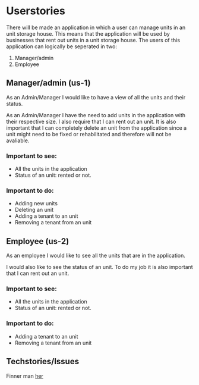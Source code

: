 # Userstories

There will be made an application in which a user can manage units in an unit storage house. This means that the application will be used by businesses  that rent out units in a unit storage house. The users of this application can logically be seperated in two: 
1. Manager/admin 
2. Employee

## Manager/admin (us-1)

As an Admin/Manager I would like to have a view of all the units and their status. 

As an Admin/Manager I have the need to add units in the application with their respective size. I also require that I can rent out an unit. It is also important that I can completely delete an unit from the application since a unit might need to be fixed or rehabilitated and therefore will not be avaliable. 

### Important to see:

- All the units in the application
- Status of an unit: rented or not. 

### Important to do: 

- Adding new units
- Deleting an unit
- Adding a tenant to an unit
- Removing a tenant from an unit

## Employee (us-2)

As an employee I would like to see all the units that are in the application. 

I would also like to see the status of an unit. To do my job it is also important that I can rent out an unit. 

### Important to see:

- All the units in the application
- Status of an unit: rented or not. 

### Important to do:

- Adding a tenant to an unit
- Removing a tenant from an unit


## Techstories/Issues
Finner man [her](techstories.md) 
